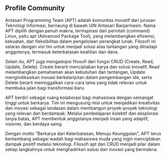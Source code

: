 ## Profile Community

Antasari Programming Team (APT) adalah komunitas inovatif dari jurusan Teknologi Informasi, bernaung di bawah UIN Antasari Banjarmasin. Nama APT dipilih dengan penuh makna, terinspirasi dari perintah (command) Linux, yaitu apt (Advanced Package Tool), yang melambangkan efisiensi, kekuatan, dan fleksibilitas dalam pengelolaan perangkat lunak. Filosofi ini selaras dengan visi tim untuk menjadi solusi atas tantangan yang dihadapi anggotanya, termasuk keterbatasan keahlian dan dana.

Selain itu, APT juga mengadopsi filosofi dari fungsi CRUD (Create, Read, Update, Delete). Create berarti menciptakan karya dan solusi inovatif, Read melambangkan pemahaman akan kebutuhan dan tantangan, Update mengindikasikan inovasi berkelanjutan dalam pengembangan ide, serta Delete berarti meninggalkan cara-cara lama yang tidak relevan untuk membuka jalan bagi transformasi baru.

APT berdiri sebagai ruang kolaborasi bagi mahasiswa dengan semangat tinggi untuk berkarya. Tim ini mengusung misi untuk menjadikan kreativitas dan inovasi sebagai landasan dalam membangun proyek-proyek teknologi yang relevan dan berdampak. Melalui pembelajaran kolektif dan eksplorasi tanpa batas, APT membentuk anggotanya menjadi insan yang adaptif, visioner, dan berdaya saing.

Dengan motto "Berkarya dari Keterbatasan, Menuju Keunggulan", APT terus berkembang sebagai wadah bagi mahasiswa muda yang ingin menciptakan dampak positif melalui teknologi. Filosofi apt dan CRUD menjadi pilar dalam setiap langkahnya untuk menghadirkan solusi dan inovasi yang bermakna.
